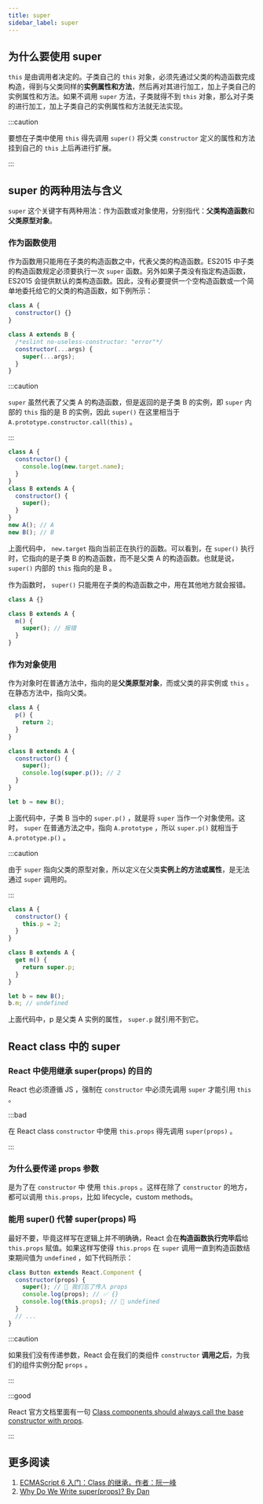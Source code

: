 ```yaml
---
title: super
sidebar_label: super
---
```


## 为什么要使用 super

`this` 是由调用者决定的。子类自己的 `this` 对象，必须先通过父类的构造函数完成构造，得到与父类同样的**实例属性和方法**，然后再对其进行加工，加上子类自己的实例属性和方法。如果不调用 `super` 方法，子类就得不到 `this` 对象，那么对子类的进行加工，加上子类自己的实例属性和方法就无法实现。

:::caution

要想在子类中使用 `this` 得先调用 `super()` 将父类 `constructor` 定义的属性和方法挂到自己的 `this` 上后再进行扩展。

:::

## super 的两种用法与含义

`super` 这个关键字有两种用法：作为函数或对象使用，分别指代：**父类构造函数**和**父类原型对象**。

### 作为函数使用

作为函数用只能用在子类的构造函数之中，代表父类的构造函数。ES2015 中子类的构造函数规定必须要执行一次 `super` 函数。另外如果子类没有指定构造函数，ES2015 会提供默认的类构造函数。因此，没有必要提供一个空构造函数或一个简单地委托给它的父类的构造函数，如下例所示：

```js
class A {
  constructor() {}
}

class A extends B {
  /*eslint no-useless-constructor: "error"*/
  constructor(...args) {
    super(...args);
  }
}
```

:::caution

`super` 虽然代表了父类 A 的构造函数，但是返回的是子类 B 的实例，即 `super` 内部的 `this` 指的是 B 的实例，因此 `super()` 在这里相当于 `A.prototype.constructor.call(this)` 。

:::

```js
class A {
  constructor() {
    console.log(new.target.name);
  }
}
class B extends A {
  constructor() {
    super();
  }
}
new A(); // A
new B(); // B
```

上面代码中， `new.target` 指向当前正在执行的函数。可以看到，在 `super()` 执行时，它指向的是子类 B 的构造函数，而不是父类 A 的构造函数。也就是说， `super()` 内部的 `this` 指向的是 B 。

作为函数时， `super()` 只能用在子类的构造函数之中，用在其他地方就会报错。

```js
class A {}

class B extends A {
  m() {
    super(); // 报错
  }
}
```

### 作为对象使用

作为对象时在普通方法中，指向的是**父类原型对象**，而或父类的非实例或 `this` 。在静态方法中，指向父类。

```js
class A {
  p() {
    return 2;
  }
}

class B extends A {
  constructor() {
    super();
    console.log(super.p()); // 2
  }
}

let b = new B();
```

上面代码中，子类 B 当中的 `super.p()` ，就是将 `super` 当作一个对象使用。这时， `super` 在普通方法之中，指向 `A.prototype` ，所以 `super.p()` 就相当于 `A.prototype.p()` 。

:::caution

由于 `super` 指向父类的原型对象，所以定义在父类**实例上的方法或属性**，是无法通过 `super` 调用的。

:::

```js
class A {
  constructor() {
    this.p = 2;
  }
}

class B extends A {
  get m() {
    return super.p;
  }
}

let b = new B();
b.m; // undefined
```

上面代码中，p 是父类 A 实例的属性， `super.p` 就引用不到它。

## React class 中的 super

### React 中使用继承 super(props) 的目的

React 也必须遵循 JS ，强制在 `constructor` 中必须先调用 `super` 才能引用 `this` 。

:::bad

在 React class `constructor` 中使用 `this.props` 得先调用 `super(props)` 。

:::

### 为什么要传递 props 参数

是为了在 `constructor` 中 使用 `this.props` 。这样在除了 `constructor` 的地方，都可以调用 `this.props`，比如 lifecycle，custom methods。

### 能用 super() 代替 super(props) 吗

最好不要，毕竟这样写在逻辑上并不明确确，React 会在**构造函数执行完毕后**给 `this.props` 赋值。如果这样写使得 `this.props` 在 `super` 调用一直到构造函数结束期间值为 `undefined` ，如下代码所示：

```jsx
class Button extends React.Component {
  constructor(props) {
    super(); // 😬 我们忘了传入 props
    console.log(props); // ✅ {}
    console.log(this.props); // 😬 undefined
  }
  // ...
}
```

:::caution

如果我们没有传递参数，React 会在我们的类组件 `constructor` **调用之后**，为我们的组件实例分配 `props` 。

:::

:::good

React 官方文档里面有一句 [Class components should always call the base constructor with props](https://reactjs.org/docs/state-and-lifecycle.html#adding-local-state-to-a-class).

:::

## 更多阅读

1. [ECMAScript 6 入门：Class 的继承，作者：阮一峰](http://es6.ruanyifeng.com/#docs/class-extends#super-%E5%85%B3%E9%94%AE%E5%AD%97)
2. [Why Do We Write super(props)? By Dan](https://www.google.com/url?q=https://overreacted.io/zh-hans/why-do-we-write-super-props/&sa=D&ust=1570507768778000)

